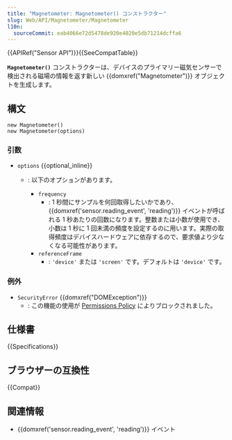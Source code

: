 ```yaml
---
title: "Magnetometer: Magnetometer() コンストラクター"
slug: Web/API/Magnetometer/Magnetometer
l10n:
  sourceCommit: eab4066e72d5478de920e4020e5db71214dcffa6
---
```


{{APIRef("Sensor API")}}{{SeeCompatTable}}

**`Magnetometer()`** コンストラクターは、デバイスのプライマリー磁気センサーで検出される磁場の情報を返す新しい {{domxref("Magnetometer")}} オブジェクトを生成します。

## 構文

```js-nolint
new Magnetometer()
new Magnetometer(options)
```

### 引数

- `options` {{optional_inline}}

  - : 以下のオプションがあります。

    - `frequency`
      - : 1 秒間にサンプルを何回取得したいかであり、{{domxref('sensor.reading_event', 'reading')}} イベントが呼ばれる 1 秒あたりの回数になります。整数または小数が使用でき、小数は 1 秒に 1 回未満の頻度を設定するのに用います。実際の取得頻度はデバイスハードウェアに依存するので、要求値より少なくなる可能性があります。
    - `referenceFrame`
      - : `'device'` または `'screen'` です。デフォルトは `'device'` です。

### 例外

- `SecurityError` {{domxref("DOMException")}}
  - : この機能の使用が [Permissions Policy](/ja/docs/Web/HTTP/Permissions_Policy) によりブロックされました。

## 仕様書

{{Specifications}}

## ブラウザーの互換性

{{Compat}}

## 関連情報

- {{domxref('sensor.reading_event', 'reading')}} イベント
